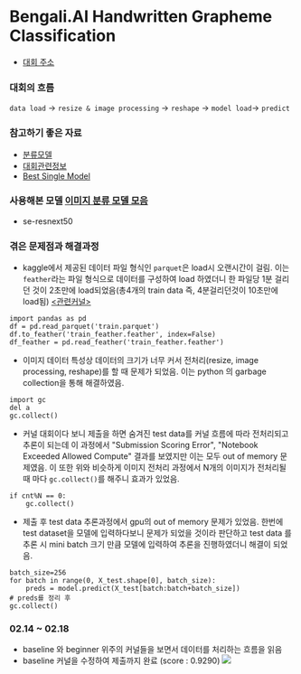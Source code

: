 # Bengali.AI Handwritten Grapheme Classification
- [대회 주소](https://www.kaggle.com/c/bengaliai-cv19)

### 대회의 흐름
```data load``` -> ```resize & image processing``` -> ```reshape``` -> ```model load```-> ```predict```
### 참고하기 좋은 자료
- [분류모델](https://github.com/qubvel/classification_models.git)
- [대회관련정보](https://bengali.ai/wp-content/uploads/CV19-COCO-Grapheme.pdf)
- [Best Single Model](https://www.kaggle.com/c/bengaliai-cv19/discussion/123198)

### 사용해본 모델 [이미지 분류 모델 모음](https://github.com/qubvel/classification_models.git)
- se-resnext50


### 겪은 문제점과 해결과정
- kaggle에서 제공된 데이터 파일 형식인 ```parquet```은 load시 오랜시간이 걸림. 이는 ```feather```라는 파일 형식으로 데이터를 구성하여 load 하였더니 한 파일당 1분 걸리던 것이 2초만에 load되었음(총4개의 train data 즉, 4분걸리던것이 10초만에 load됨) [<관련커널>](https://www.kaggle.com/corochann/bangali-ai-super-fast-data-loading-with-feather)
```
import pandas as pd
df = pd.read_parquet('train.parquet')
df.to_feather('train_feather.feather', index=False)
df_feather = pd.read_feather('train_feather.feather')
```

- 이미지 데이터 특성상 데이터의 크기가 너무 커서 전처리(resize, image processing, reshape)를 할 때 문제가 되었음. 이는 python 의 garbage collection을 통해 해결하였음.
```
import gc
del a
gc.collect()
```
- 커널 대회이다 보니 제출을 하면 숨겨진 test data를 커널 흐름에 따라 전처리되고 추론이 되는데 이 과정에서 "Submission Scoring Error", "Notebook Exceeded Allowed Compute" 결과를 보였지만 이는 모두 out of memory 문제였음. 이 또한 위와 비슷하게 이미지 전처리 과정에서 N개의 이미지가 전처리될 때 마다 ```gc.collect()```를 해주니 효과가 있었음.
```
if cnt%N == 0:
    gc.collect()
```

- 제출 후 test data 추론과정에서 gpu의 out of memory 문제가 있었음. 한번에 test dataset을 모델에 입력하다보니 문제가 되었을 것이라 판단하고 test data 를 추론 시 mini batch 크기 만큼 모델에 입력하여 추론을 진행하였더니 해결이 되었음.
```
batch_size=256
for batch in range(0, X_test.shape[0], batch_size):
    preds = model.predict(X_test[batch:batch+batch_size])
# preds를 정리 후
gc.collect()
```

### 02.14 ~ 02.18
- baseline 와 beginner 위주의 커널들을 보면서 데이터를 처리하는 흐름을 읽음
- baseline 커널을 수정하여 제출까지 완료 (score : 0.9290)
![](https://github.com/JeongMyeong/Ka.KR-Bengali.AI/blob/master/fig/se-resnext50-24epoch-loss%20graph.png)
